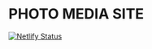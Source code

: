 # PHOTO MEDIA SITE
[![Netlify Status](https://api.netlify.com/api/v1/badges/5b94990d-c3e4-4aa2-ae51-963029b6c67f/deploy-status)](https://app.netlify.com/sites/also-team-photo-media-site/deploys)
